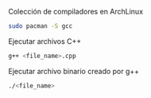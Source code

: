 Colección de compiladores en ArchLinux
```sh
sudo pacman -S gcc
```
Ejecutar archivos C++
```sh
g++ <file_name>.cpp
```
Ejecutar archivo binario creado por g++
```sh
./<file_name>
```
